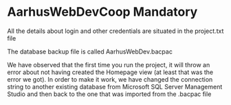# AarhusWebDevCoop Mandatory

All the details about login and other credentials are situated in the project.txt file

The database backup file is called AarhusWebDev.bacpac

We have observed that the first time you run the project, it will throw an error about not having created the Homepage view (at least that was the error we got).
In order to make it work, we have changed the connection string to another existing database from Microsoft SQL Server Management Studio and then back to the one that was imported from the .bacpac file